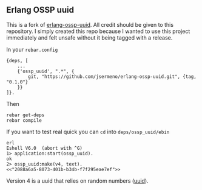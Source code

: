 ## Erlang OSSP uuid

This is a fork of [erlang-ossp-uuid](https://github.com/yrashk/erlang-ossp-uuid). All credit should be given to this repository. I simply created this repo because I wanted to use this project immediately and felt unsafe without it being tagged with a release.

In your `rebar.config`

    {deps, [
        ...
        {'ossp_uuid', ".*", {
            git, "https://github.com/jsermeno/erlang-ossp-uuid.git", {tag, "0.1.0"}
        }}
    ]}.

Then

    rebar get-deps
    rebar compile

If you want to test real quick you can `cd` into `deps/ossp_uuid/ebin`

    erl
    Eshell V6.0  (abort with ^G)
    1> application:start(ossp_uuid).
    ok
    2> ossp_uuid:make(v4, text).
    <<"2088a6a5-8073-401b-b34b-f7f295eae7ef">>

Version 4 is a uuid that relies on random numbers ([uuid](http://en.wikipedia.org/wiki/Universally_unique_identifier)).
